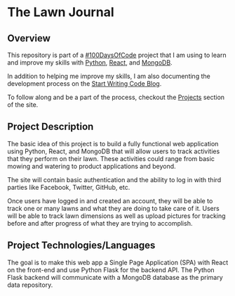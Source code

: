 # The Lawn Journal

## Overview

This repository is part of a [#100DaysOfCode](https://www.100daysofcode.com/) project that I am using to learn and improve my skills with [Python](https://www.python.org/), [React](https://reactjs.org/), and [MongoDB](https://www.mongodb.com/).

In addition to helping me improve my skills, I am also documenting the development process on the [Start Writing Code Blog](https://www.startwritingcode.com/).

To follow along and be a part of the process, checkout the [Projects](https://www.startwritingcode.com/projects/) section of the site.

## Project Description

The basic idea of this project is to build a fully functional web application using Python, React, and MongoDB that will allow users to track activities that they perform on their lawn. These activities could range from basic mowing and watering to product applications and beyond.

The site will contain basic authentication and the ability to log in with third parties like Facebook, Twitter, GitHub, etc.

Once users have logged in and created an account, they will be able to track one or many lawns and what they are doing to take care of it. Users will be able to track lawn dimensions as well as upload pictures for tracking before and after progress of what they are trying to accomplish.

## Project Technologies/Languages

The goal is to make this web app a Single Page Application (SPA) with React on the front-end and use Python Flask for the backend API. The Python Flask backend will communicate with a MongoDB database as the primary data repository.
